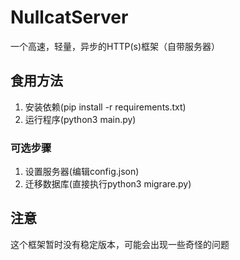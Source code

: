 # NullcatServer
一个高速，轻量，异步的HTTP(s)框架（自带服务器）

## 食用方法
1. 安装依赖(pip install -r requirements.txt) 
2. 运行程序(python3 main.py)

### 可选步骤
1. 设置服务器(编辑config.json) 
2. 迁移数据库(直接执行python3 migrare.py) 

## 注意
这个框架暂时没有稳定版本，可能会出现一些奇怪的问题
